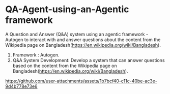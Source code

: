 # QA-Agent-using-an-Agentic framework
A Question and Answer (Q&amp;A) system using an agentic framework - Autogen to interact with and answer questions about the content from the Wikipedia  page on Bangladesh(https://en.wikipedia.org/wiki/Bangladesh).


1. Framework : Autogen.
2. Q&A System Development: Develop a system that can answer questions based on the 
content from the Wikipedia page on 
Bangladesh(https://en.wikipedia.org/wiki/Bangladesh).





https://github.com/user-attachments/assets/1b7bcf40-c11c-40be-ac3e-9d4b778e73e6

